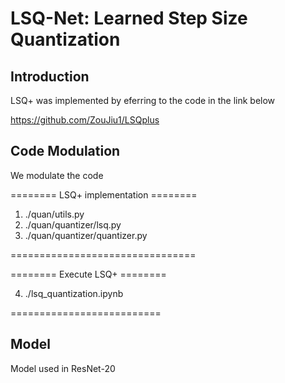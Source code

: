 # LSQ-Net: Learned Step Size Quantization

## Introduction

LSQ+ was implemented by eferring to the code in the link below

https://github.com/ZouJiu1/LSQplus

## Code Modulation

We modulate the code 

======== LSQ+ implementation ========
1) ./quan/utils.py
2) ./quan/quantizer/lsq.py
3) ./quan/quantizer/quantizer.py

================================


======== Execute LSQ+ ========

4) ./lsq_quantization.ipynb

==========================

## Model

Model used in ResNet-20